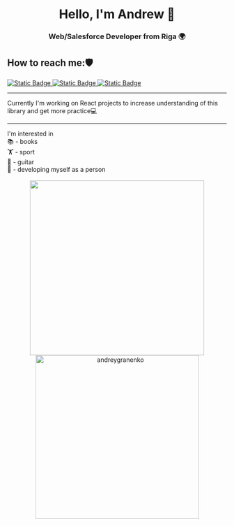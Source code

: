 <div id='header' align='center'>
  <h1>Hello, I'm Andrew 👋</h1>
  <h3>Web/Salesforce Developer from Riga 🌍</h3>
</div>
<h2>How to reach me:🛡️ </h2> 
<a href='https://www.linkedin.com/in/andrey-granenko-70414a25a/'>
  <img alt="Static Badge" src="https://img.shields.io/badge/https%3A%2F%2Fwww.linkedin.com%2Fin%2Fandrey-granenko-70414a25a%2F?logo=linkedin&label=Linkedin">
</a>
<a href='https://t.me/nuha1bebr'>
  <img alt="Static Badge" src="https://img.shields.io/badge/Telegram-blue?logo=telegram">
</a>
<a href='https://www.instagram.com/ageee00/'>
  <img alt="Static Badge" src="https://img.shields.io/badge/Instagram-white?logo=instagram">
</a>
<section>
  <hr>
  Currently I'm working on React projects to increase understanding of this library and get more practice💻
  <hr>
  I'm interested in
  <br>
  📚 - books<br>
  🏋️ - sport<br>
  🎸 - guitar <br>
  🌱 - developing myself as a person
</section>
&nbsp
<div align="center">

<a href="https://github.com/andreygranenko/">
  <img src="https://github-readme-stats.vercel.app/api?username=andreygranenko&include_all_commits=true&count_private=true&show_icons=true&line_height=20&title_color=7A7ADB&icon_color=2234AE&text_color=D3D3D3&bg_color=0,000000,130F40" width="400"/>
  <img src="https://github-readme-stats.vercel.app/api/top-langs?username=andreygranenko&show_icons=true&locale=en&layout=compact&line_height=20&title_color=7A7ADB&icon_color=2234AE&text_color=D3D3D3&bg_color=0,000000,130F40" width="375"  alt="andreygranenko"/>

</a>
</div>
